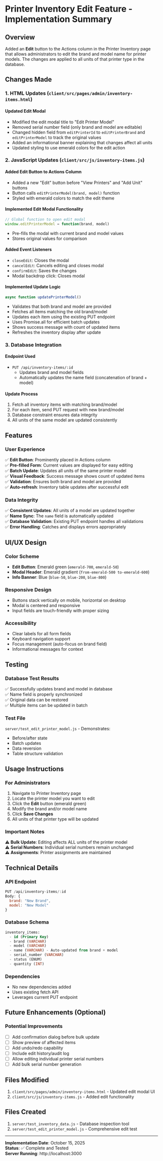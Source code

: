 # Printer Inventory Edit Feature - Implementation Summary

## Overview
Added an **Edit** button to the Actions column in the Printer Inventory page that allows administrators to edit the brand and model name for printer models. The changes are applied to all units of that printer type in the database.

## Changes Made

### 1. HTML Updates (`client/src/pages/admin/inventory-items.html`)

#### Updated Edit Modal
- Modified the edit modal title to "Edit Printer Model"
- Removed serial number field (only brand and model are editable)
- Changed hidden field from `editPrinterId` to `editPrinterBrand` and `editPrinterModel` to track the original values
- Added an informational banner explaining that changes affect all units
- Updated styling to use emerald colors for the edit action

### 2. JavaScript Updates (`client/src/js/inventory-items.js`)

#### Added Edit Button to Actions Column
- Added a new "Edit" button before "View Printers" and "Add Unit" buttons
- Button calls `editPrinterModel(brand, model)` function
- Styled with emerald colors to match the edit theme

#### Implemented Edit Modal Functionality
```javascript
// Global function to open edit modal
window.editPrinterModel = function(brand, model)
```
- Pre-fills the modal with current brand and model values
- Stores original values for comparison

#### Added Event Listeners
- `closeEdit`: Closes the modal
- `cancelEdit`: Cancels editing and closes modal
- `confirmEdit`: Saves the changes
- Modal backdrop click: Closes modal

#### Implemented Update Logic
```javascript
async function updatePrinterModel()
```
- Validates that both brand and model are provided
- Fetches all items matching the old brand/model
- Updates each item using the existing PUT endpoint
- Uses Promise.all for efficient batch updates
- Shows success message with count of updated items
- Refreshes the inventory display after update

### 3. Database Integration

#### Endpoint Used
- `PUT /api/inventory-items/:id`
  - Updates brand and model fields
  - Automatically updates the name field (concatenation of brand + model)
  
#### Update Process
1. Fetch all inventory items with matching brand/model
2. For each item, send PUT request with new brand/model
3. Database constraint ensures data integrity
4. All units of the same model are updated consistently

## Features

### User Experience
✅ **Edit Button**: Prominently placed in Actions column  
✅ **Pre-filled Form**: Current values are displayed for easy editing  
✅ **Batch Update**: Updates all units of the same printer model  
✅ **Visual Feedback**: Success message shows count of updated items  
✅ **Validation**: Ensures both brand and model are provided  
✅ **Auto-refresh**: Inventory table updates after successful edit  

### Data Integrity
✅ **Consistent Updates**: All units of a model are updated together  
✅ **Name Sync**: The `name` field is automatically updated  
✅ **Database Validation**: Existing PUT endpoint handles all validations  
✅ **Error Handling**: Catches and displays errors appropriately  

## UI/UX Design

### Color Scheme
- **Edit Button**: Emerald green (`emerald-700`, `emerald-50`)
- **Modal Header**: Emerald gradient (`from-emerald-500 to-emerald-600`)
- **Info Banner**: Blue (`blue-50`, `blue-200`, `blue-800`)

### Responsive Design
- Buttons stack vertically on mobile, horizontal on desktop
- Modal is centered and responsive
- Input fields are touch-friendly with proper sizing

### Accessibility
- Clear labels for all form fields
- Keyboard navigation support
- Focus management (auto-focus on brand field)
- Informational messages for context

## Testing

### Database Test Results
✅ Successfully updates brand and model in database  
✅ Name field is properly synchronized  
✅ Original data can be restored  
✅ Multiple items can be updated in batch  

### Test File
`server/test_edit_printer_model.js` - Demonstrates:
- Before/after state
- Batch updates
- Data reversion
- Table structure validation

## Usage Instructions

### For Administrators
1. Navigate to Printer Inventory page
2. Locate the printer model you want to edit
3. Click the **Edit** button (emerald green)
4. Modify the brand and/or model name
5. Click **Save Changes**
6. All units of that printer type will be updated

### Important Notes
⚠️ **Bulk Update**: Editing affects ALL units of the printer model  
⚠️ **Serial Numbers**: Individual serial numbers remain unchanged  
⚠️ **Assignments**: Printer assignments are maintained  

## Technical Details

### API Endpoint
```javascript
PUT /api/inventory-items/:id
Body: {
  brand: "New Brand",
  model: "New Model"
}
```

### Database Schema
```sql
inventory_items:
  - id (Primary Key)
  - brand (VARCHAR)
  - model (VARCHAR)
  - name (VARCHAR) - Auto-updated from brand + model
  - serial_number (VARCHAR)
  - status (ENUM)
  - quantity (INT)
```

### Dependencies
- No new dependencies added
- Uses existing fetch API
- Leverages current PUT endpoint

## Future Enhancements (Optional)

### Potential Improvements
- [ ] Add confirmation dialog before bulk update
- [ ] Show preview of affected items
- [ ] Add undo/redo capability
- [ ] Include edit history/audit log
- [ ] Allow editing individual printer serial numbers
- [ ] Add bulk serial number generation

## Files Modified

1. `client/src/pages/admin/inventory-items.html` - Updated edit modal UI
2. `client/src/js/inventory-items.js` - Added edit functionality

## Files Created

1. `server/test_inventory_data.js` - Database inspection tool
2. `server/test_edit_printer_model.js` - Comprehensive edit test

---

**Implementation Date**: October 15, 2025  
**Status**: ✅ Complete and Tested  
**Server Running**: http://localhost:3000
